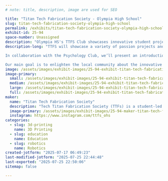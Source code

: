 ```yaml
---
# note: title, description, image are used for SEO

title: "Titan Tech Fabrication Society - Olympia High School"
slug: titan-tech-fabrication-society-olympia-high-school
permalink: /exhibits/titan-tech-fabrication-society-olympia-high-school/
exhibit-id: 25-94
space-number: Unassigned
description: "Olympia HS's TTFS Club showcases innovative student projects, including 3D printing and modeling!"
description-long: "TTFS will showcase a variety of passion projects and commissions, including robots and 3D models. A slideshow featuring 3D renders and other projects not on physical display will also be running throughout the event. Additionally, we’ll have a hands-on fidget toy station and a small shop offering other fidget toys, display figures, and simple mechanical systems.

In collaboration with the Psychology Club, we’ll present an introduction to psychology through the famous Rorschach inkblot test. Visitors will have the chance to interpret student-created, 3D-printed inkblots and submit their own responses.

Our main goal is to enlighten the local community about the innovative and creative work happening at Olympia High School."
image: /assets/images/exhibit-images/25-94-exhibit-titan-tech-fabrication-society-olympia-high-school-screenshot-20250717-064036-docs-large.jpg
image-primary: 
  small: /assets/images/exhibit-images/25-94-exhibit-titan-tech-fabrication-society-olympia-high-school-screenshot-20250717-064036-docs-small.jpg
  medium: /assets/images/exhibit-images/25-94-exhibit-titan-tech-fabrication-society-olympia-high-school-screenshot-20250717-064036-docs-medium.jpg
  large: /assets/images/exhibit-images/25-94-exhibit-titan-tech-fabrication-society-olympia-high-school-screenshot-20250717-064036-docs-large.jpg
  full: /assets/images/exhibit-images/25-94-exhibit-titan-tech-fabrication-society-olympia-high-school-screenshot-20250717-064036-docs-full.jpg
maker: 
  name: "Titan Tech Fabrication Society"
  description: "Tech Titan Fabrication Society (TTFs) is a student-led club at Olympia High School dedicated to turning ideas into reality. We take on passion projects and custom requests from across campus, working with 3D modeling, printing, robotics, and more. Our mission is to bring creativity and innovation to life at Olympia!"
  image-primary: /assets/images/exhibit-images/25-94-maker-titan-tech-fabrication-society-olympia-high-school-screenshot-20250717-063327-instagram-medium.jpg
  instagram: https://www.instagram.com/ttfs_ohs
categories: 
  - slug: 3d-printing
    name: 3D Printing
  - slug: education
    name: Education
  - slug: robotics
    name: Robotics
created-jotform: "2025-07-17 06:49:23"
last-modified-jotform: "2025-07-25 22:44:48"
last-exported: "2025-07-25 22:50:06"
sitemap: false

---
```

